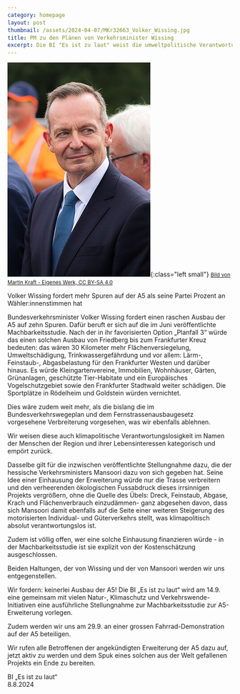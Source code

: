 ```yaml
---
category: homepage
layout: post
thumbnail: /assets/2024-04-07/MKr32663_Volker_Wissing.jpg
title: PM zu den Plänen von Verkehrsminister Wissing
excerpt: Die BI "Es ist zu laut" weist die umweltpolitische Verantwortungslosigkeit von Volker Wissing empört zurück.
---
```


![Verkehrsminister Volker Wissing (FDP)](/assets/2024-04-07/MKr32663_Volker_Wissing.jpg){:class="left small"}
<small><a href="https://commons.wikimedia.org/w/index.php?curid=135896185">Bild von Martin Kraft - Eigenes Werk, CC BY-SA 4.0</a></small>

Volker Wissing fordert mehr Spuren auf der A5 als seine Partei Prozent an Wähler:innenstimmen hat


Bundesverkehrsminister Volker Wissing fordert einen raschen Ausbau der A5 auf zehn Spuren. Dafür beruft er sich auf die im Juni veröffentlichte Machbarkeitsstudie. Nach der in ihr favorisierten Option „Planfall 3“ würde das einen solchen Ausbau von Friedberg bis zum Frankfurter Kreuz bedeuten: das wären 30 Kilometer mehr Flächenversiegelung, Umweltschädigung, Trinkwassergefährdung und vor allem: Lärm-, Feinstaub-, Abgasbelastung für den Frankfurter Westen und darüber hinaus. Es würde Kleingartenvereine, Immobilien, Wohnhäuser, Gärten, Grünanlagen, geschützte Tier-Habitate und ein Europäisches Vogelschutzgebiet sowie den Frankfurter Stadtwald weiter schädigen. Die Sportplätze in Rödelheim und Goldstein würden vernichtet.

Dies wäre zudem weit mehr, als die bislang die im Bundesverkehrswegeplan und dem Fernstrassenausbaugesetz vorgesehene Verbreiterung vorgesehen, was wir ebenfalls ablehnen.

Wir weisen diese auch klimapolitische Verantwortungslosigkeit im Namen der Menschen der Region und ihrer Lebensinteressen kategorisch und empört zurück.

Dasselbe gilt für die inzwischen veröffentlichte Stellungnahme dazu, die der hessische Verkehrsministers Mansoori dazu von sich gegeben hat. Seine Idee einer Einhausung der Erweiterung würde nur die Trasse verbreitern und den verheerenden ökologischen Fussabdruck dieses irrsinnigen Projekts vergrößern, ohne die Quelle des Übels: Dreck, Feinstaub, Abgase, Krach und Flächenverbrauch einzudämmen- ganz abgesehen davon, dass sich Mansoori damit ebenfalls auf die Seite einer weiteren Steigerung des motorisierten Individual- und Güterverkehrs stellt, was klimapolitisch absolut verantwortungslos ist.

Zudem ist völlig offen, wer eine solche Einhausung finanzieren würde - in der Machbarkeitsstudie ist sie explizit von der Kostenschätzung ausgeschlossen.

Beiden Haltungen, der von Wissing und der von Mansoori werden wir uns entgegenstellen.

Wir fordern: keinerlei Ausbau der A5! Die BI „Es ist zu laut“ wird am 14.9. eine gemeinsam mit vielen Natur-, Klimaschutz und Verkehrswende-Initiativen eine ausführliche Stellungnahme zur Machbarkeitsstudie zur A5-Erweiterung vorlegen.

Zudem werden wir uns am 29.9. an einer grossen Fahrrad-Demonstration auf der A5 beteiligen.

Wir rufen alle Betroffenen der angekündigten Erweiterung der A5 dazu auf, jetzt aktiv zu werden und dem Spuk eines solchen aus der Welt gefallenen Projekts ein Ende zu bereiten.

BI „Es ist zu laut“\
8.8.2024
